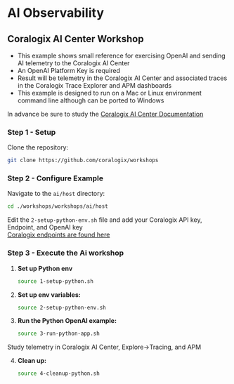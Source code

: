 # AI Observability

## Coralogix AI Center Workshop

- This example shows small reference for exercising OpenAI and sending AI telemetry to the Coralogix AI Center  
- An OpenAI Platform Key is required    
- Result will be telemetry in the Coralogix AI Center and associated traces in the Coralogix Trace Explorer and APM dashboards 
- This example is designed to run on a Mac or Linux environment command line although can be ported to Windows  

In advance be sure to study the [Coralogix AI Center Documentation](https://coralogix.com/docs/user-guides/ai-observability/ai-center/)

### Step 1 - Setup

Clone the repository:

```bash
git clone https://github.com/coralogix/workshops
```

### Step 2 - Configure Example     

Navigate to the `ai/host` directory:

```bash
cd ./workshops/workshops/ai/host
```

Edit the `2-setup-python-env.sh` file and add your Coralogix API key, Endpoint, and OpenAI key  
[Coralogix endpoints are found here](https://coralogix.com/docs/integrations/coralogix-endpoints/)  
  
### Step 3 - Execute the Ai workshop

1. **Set up Python env**

    ```bash
    source 1-setup-python.sh
    ```

2. **Set up env variables:**

    ```bash
    source 2-setup-python-env.sh
    ```

3. **Run the Python OpenAI example:**

    ```bash
    source 3-run-python-app.sh
    ```

Study telemetry in Coralogix AI Center, Explore->Tracing, and APM  

4. **Clean up:**

    ```bash
    source 4-cleanup-python.sh
    ```